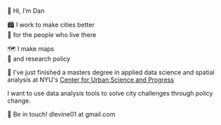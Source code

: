 👋 Hi, I’m Dan


🏙 I work to make cities better  
👯 for the people who live there

🗺 I make maps   
📃 and research policy

🏫 I've just finished a masters degree in applied data science and spatial analysis at NYU's [Center for Urban Science and Progress](https://cusp.nyu.edu)   

I want to use data analysis tools to solve city challenges through policy change.  



📮 Be in touch! dlevine01 at gmail.com

